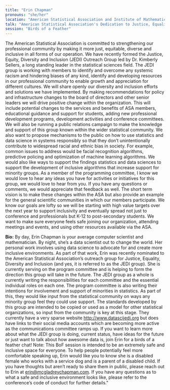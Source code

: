```yaml
---
title: "Erin Chapman"
pronouns: "she/her"
location: "American Statistical Association and Institute of Mathematical Staitistics"
talk: "American Statistical Association's Dedication to Justice, Equality, Diversity and Inclusion"
session: "Birds of a Feather"
---
```


The American Statistical Association is committed to strengthening our professional community by making it more just, equitable, diverse and inclusive in all forms of our operation. We have recently formed the Justice, Equity, Diversity and Inclusion (JEDI) Outreach Group led by Dr. Kimberly Sellers, a long standing leader in the statistical sciences field. The JEDI group is working with members to identify and overcome any systemic racism and hindering biases of any kind, identify and developing resources in our professional community to enable growth and appreciation for different cultures. We will share openly our diversity and inclusion efforts and solutions we have implemented. By making recommendations for policy and infrastructure changes to the board of directors and other senior leaders we will drive positive change within the organization. This will include potential changes to the services and benefits of ASA members, educational guidance and support for students, adding new professional development programs, development activities and conference committees. We will also be running a public relations campaign to make the knowledge and support of this group known within the wider statistical community. We also want to propose mechanisms to the public on how to use statistics and data science in systems responsibly so that they don’t unintentionally contribute to widespread racial and ethnic bias in society. For example, common issues to address would be facial recognition algorithms, predictive policing and optimization of machine learning algorithms. We would also like ways to support the findings statistics and data sciences to support the development of inclusive algorithms that increase support for minority groups. As a member of the programming committee, I know we would love to hear any ideas you have for activities or initiatives for this group, we would love to hear from you. If you have any questions or comments, we would appreciate that feedback as well. The short term vision is to make these changes within the ASA but also provide an example for the general scientific communities in which our members participate. We know our goals are lofty so we will be starting with high value targets over the next year to support inclusivity and eventually spread not just to conference and professionals but K-12 to post-secondary students. We want to make sure everyone feels safe joining our organization, attending meetings and events, and using other resources available via the ASA.

__Bio:__ By day, Erin Chapman is your average computer scientist and mathematician. By night, she’s a data scientist out to change the world. Her personal work involves using data science to advocate for and create more inclusive environments. As part of that work, Erin was recently nominated to the American Statistical Association’s outreach group for Justice, Equality, Diversity and Inclusion (and yes, it is referred to as the JEDI group). She is currently serving on the program committee and is helping to form the direction this group will take in the future. The JEDI group as a whole is currently writing the responsibilities for each committee and the essential individual roles on each one. The program committee is also writing their intentions for involvement and support of minorities in statistics. As part of this, they would like input from the statistical community on ways any minority group feel they could use support. The standards developed by this group are intended to be copied or used as a model for other statistical organizations, so input from the community is key at this stage. They currently have a very sparse website http://www.datascijedi.org but does have links to their social media accounts which are becoming more active as the communications committee ramps up. If you want to learn more about what the JEDI group is doing, current status, have ideas for the future or just want to talk about how awesome data is, join Erin for a birds of a feather chat! Note: This BoF session is intended to be an extremely safe and inclusive space for everyone. To help people potentially feel more comfortable speaking up, Erin would like you to know she is a disabled female who works with a service dog and is a parent of a disabled child. If you have thoughts but aren’t ready to share them in public, please reach out to Erin at erin@mcgladreychapman.com. If you have any questions as to what a safe and inclusive environment looks like, please refer to the conference’s code of conduct for further details."
